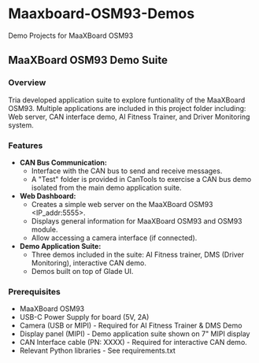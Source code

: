 # Maaxboard-OSM93-Demos
Demo Projects for MaaXBoard OSM93

## MaaXBoard OSM93 Demo Suite
### Overview
Tria developed application suite to explore funtionality of the MaaXBoard OSM93. Multiple applications are included in this project folder including: Web server, CAN interface demo, AI Fitness Trainer, and Driver Monitoring system. 

### Features
- **CAN Bus Communication:** 
    - Interface with the CAN bus to send and receive messages.
    - A "Test" folder is provided in CanTools to exercise a CAN bus demo isolated from the main demo application suite.
- **Web Dashboard:** 
    - Creates a simple web server on the MaaXBoard OSM93 <IP_addr:5555>.
    - Displays general information for MaaXBoard OSM93 and OSM93 module.
    - Allow accessing a camera interface (if connected).
- **Demo Application Suite:** 
    - Three demos included in the suite: AI Fitness trainer, DMS (Driver Monitoring), interactive CAN demo.
    - Demos built on top of Glade UI. 


### Prerequisites
- MaaXBoard OSM93
- USB-C Power Supply for board (5V, 2A)
- Camera (USB or MIPI) - Required for AI Fitness Trainer & DMS Demo
- Display panel (MIPI) - Demo application suite shown on 7" MIPI display
- CAN Interface cable (PN: XXXX) - Required for interactive CAN demo.
- Relevant Python libraries - See requirements.txt


